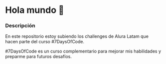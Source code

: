 # Hola mundo 👋 

### Descripción

En este repositorio estoy subiendo los challenges de Alura Latam que hacen parte del curso  #7DaysOfCode.

#7DaysOfCode es un curso complementario para mejorar mis habilidades y preparme para futuros desafíos.
